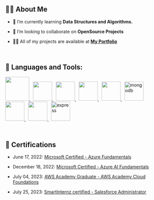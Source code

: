 ## 🙋‍♂️ About Me

- 🌱 I’m currently learning **Data Structures and Algorithms.**

- 👯 I’m looking to collaborate on **OpenSource Projects**

- 👨‍💻 All of my projects are available at **[My Portfolio](https://shc-0.github.io/portfolio/)**

<br/>

## 🚀 Languages and Tools:

<p align="left"> 
    <a style="padding-right:8px;" href="https://www.java.com" target="_blank"> <img src="https://icon.icepanel.io/Technology/svg/Java.svg" width="75" height="75"/> </a>
    <a style="padding-right:8px;" href="https://reactjs.org/" target="_blank"> <img src="https://icon.icepanel.io/Technology/svg/React.svg" width="60" height="60"/> </a>
    <a style="padding-right:8px;" href="https://developer.mozilla.org/en-US/docs/Web/JavaScript" target="_blank"> <img src="https://icon.icepanel.io/Technology/svg/JavaScript.svg" width="60" height="60"/> </a> 
    <a style="padding-right:8px;" href="https://nodejs.org" target="_blank"> <img src="https://icon.icepanel.io/Technology/svg/Node.js.svg" width="60" height="60"/> </a> 
    <a style="padding-right:8px;" href="https://www.mysql.com/" target="_blank"> <img src="https://icon.icepanel.io/Technology/svg/MySQL.svg" width="60" height="60"/> </a>
    <a style="padding-right:8px;" href="https://www.mongodb.com/" target="_blank"> <img src="https://icon.icepanel.io/Technology/svg/MongoDB.svg" alt="mongodb" width="60" height="60"/> </a> 
    <a style="padding-right:8px;" href="https://firebase.google.com/" target="_blank"> <img src="https://icon.icepanel.io/Technology/svg/Firebase.svg" width="60" height="60"/> </a> 
    <a style="padding-right:8px;" href="https://git-scm.com/" target="_blank"> <img src="https://icon.icepanel.io/Technology/svg/Git.svg" width="60" height="60"/> </a> 
    <a style="padding-right:8px;" href="https://expressjs.com" target="_blank"> <img src="https://icon.icepanel.io/Technology/png-shadow-512/Express.png" alt="express" width="60" height="60"/> </a>
</p>

<br/>

## 📜 Certifications

- June 17, 2022: [Microsoft Certified - Azure Fundamentals](https://www.credly.com/badges/9cd81fc6-8e37-4530-a413-38b9bfe4caf9/public_url)

- December 18, 2022: [Microsoft Certified - Azure AI Fundamentals](https://www.credly.com/badges/24025ac9-6efd-4a1d-bd30-b879b3864136/public_url)

- July 04, 2023: [AWS Academy Graduate - AWS Academy Cloud Foundations](https://www.credly.com/badges/3dc6a23d-be1d-48ca-9091-1acce6f3f774/public_url)

- July 25, 2023: [SmartInternz certified - Salesforce Administrator](https://smartinternz.com/internships/salesforce_ext/7fe7bd84b1b7c7c1fe65a94802e0f31e)
